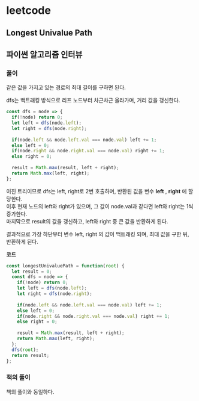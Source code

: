# leetcode

## Longest Univalue Path

## 파이썬 알고리즘 인터뷰

### 풀이

같은 값을 가지고 있는 경로의 최대 길이를 구하면 된다.  

dfs는 백트래킹 방식으로 리프 노드부터 차근차근 올라가며, 거리 값을 갱신한다.

```javascript
const dfs = node => {
  if(!node) return 0;
  let left = dfs(node.left);
  let right = dfs(node.right);
    
  if(node.left && node.left.val === node.val) left += 1;
  else left = 0;
  if(node.right && node.right.val === node.val) right += 1;
  else right = 0;
    
  result = Math.max(result, left + right);
  return Math.max(left, right);
};
```

이진 트리이므로 dfs는 left, right로 2번 호출하며, 반환된 값을 변수 **left** , **right** 에 할당한다.  
이후 현재 노드의 left와 right가 있으며, 그 값이 node.val과 같다면 left와 right는 1씩 증가한다.  
마지막으로 result의 값을 갱신하고, left와 right 중 큰 값을 반환하게 된다.  

결과적으로 가장 하단부터 변수 left, right 의 값이 백트래킹 되며, 최대 값을 구한 뒤, 반환하게 된다.

**코드**

```javascript
const longestUnivaluePath = function(root) {
  let result = 0;
  const dfs = node => {
    if(!node) return 0;
    let left = dfs(node.left);
    let right = dfs(node.right);
      
    if(node.left && node.left.val === node.val) left += 1;
    else left = 0;
    if(node.right && node.right.val === node.val) right += 1;
    else right = 0;
      
    result = Math.max(result, left + right);
    return Math.max(left, right);
  };
  dfs(root);
  return result;
};
```

### 책의 풀이

책의 풀이와 동일하다.
